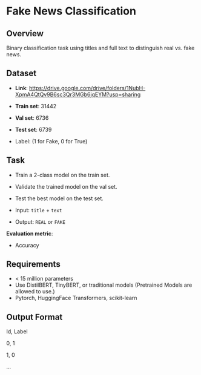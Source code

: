 # Fake News Classification

## Overview
Binary classification task using titles and full text to distinguish real vs. fake news.

## Dataset
- **Link**: https://drive.google.com/drive/folders/1NubH-XpmA4QtQv9B6sc3Qr3MGb6jqEYM?usp=sharing
- **Train set**: 31442
- **Val set**: 6736
- **Test set**: 6739

- Label: (1 for Fake, 0 for True)
## Task
- Train a 2-class model on the train set.
- Validate the trained model on the val set.
- Test the best model on the test set.
  
- Input: `title` + `text`
- Output: `REAL` or `FAKE`

**Evaluation metric**: 
- Accuracy
  
## Requirements
- < 15 million parameters
- Use DistilBERT, TinyBERT, or traditional models (Pretrained Models are allowed to use.)
- Pytorch, HuggingFace Transformers, scikit-learn

## Output Format
Id, Label

0, 1

1, 0

...


